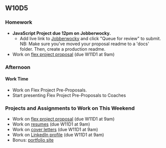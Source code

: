 ## W10D5
### Homework
* **JavaScript Project due 12pm on Jobberwocky.**
  * Add live link to [Jobberwocky][Jobberwocky] and click "Queue for review" to submit. NB: Make sure you've moved your proposal readme to a 'docs' folder. Then, create a production readme.
* Work on [flex project proposal][flex-sample-proposal] (due W11D1 at 9am)

### Afternoon

#### Work Time
* Work on Flex Project Pre-Proposals.
* Start presenting Flex Project Pre-Proposals to Coaches

### Projects and Assignments to Work on This Weekend
* Work on [flex project proposal][flex-sample-proposal] (due W11D1 at 9am)
* Work on [resumes][resume] (due W11D1 at 9am)
* Work on [cover letters][cover-letter] (due W11D1 at 9am)
* Work on [LinkedIn profile][linkedin] (due W11D1 at 9am)
* Bonus: [portfolio site][portfolio]

<!-- LINKS -->
<!-- Job Search Projects -->

[portfolio]: ../application-materials/portfolio/portfolio.md
<!-- Internal Resources -->
[Jobberwocky]: http://progress.appacademy.io/jobberwocky

[resume]: https://github.com/appacademy/sf-job-search-curriculum/blob/master/application-materials/resume/resume.md
[linkedin]: https://github.com/appacademy/sf-job-search-curriculum/blob/master/application-materials/linkedin/linkedin.md
[cover-letter]: ../application-materials/cover-letter/cover-letter.md

[flex-sample-proposal]: https://github.com/appacademy/sf-job-search-curriculum/blob/master/projects/flex-project/flex-sample-proposal2/README.md
